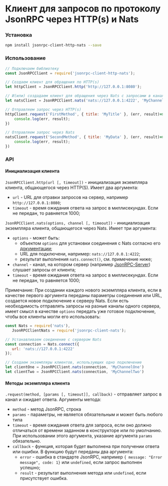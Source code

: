 # Клиент для запросов по протоколу JsonRPC через HTTP(s) и Nats


### Установка

```bash
npm install jsonrpc-client-http-nats --save
```

### Использование

```js
// Подключаем библиотеку
const JsonRPCClient = require('jsonrpc-client-http-nats');

// Создаем клиент для обращения по HTTP(s)
let httpClient = JsonRPCClient.http('http://127.0.0.1:8080');

// И(или) создадаем клиент для обращения через Nats с запросами в канал MyChannel
let natsClient = JsonRPCClient.nats('nats://127.0.0.1:4222', 'MyChannel');

// Отправляем запрос через HTTP(s)
httpClient.request('FirstMethod', { title: 'MyTitle' }, (err, result)=>{
    console.log(err, result);
})

// Отправляем запрос через Nats
natsClient.request('SecondMethod', { title: 'MyData' }, (err, result)=>{
    console.log(err, result);
})
```

### API

#### Инициализация клиента
`JsonRPCClient.http(url [, timeout])` - инициализация экземпляра клиента, общающегося через HTTP(S). Имеет два аргумента:
  - `url` - URL для отравки запросов на сервер, например `http://127.0.0.1:8080`;
  - `timeout` - время ожидания ответа на запрос в миллисекундах. Если не передан, то равняется 1000;



`JsonRPCClient.nats(options, channel [, timeout])` - инициализация экземпляра клиента, общающегося через Nats. Имеет три аргумента:
  - `options` - может быть:
    - объектом `options` для установки соединения с Nats согласно его [документации](https://github.com/nats-io/node-nats#connect-options);
    - URL для подключени, например: `nats://127.0.0.1:4222`;
    - результат выполнения `nats.connect()`, см. примечение ниже;
  - `channel` - канал, на котором сервер (например [JsonRPC-Server](https://github.com/r1000ru/jsonrpc-server))  слушает запросы от клиента;
  - `timeout` - время ожидания ответа на запрос в миллисекундах. Если не передан, то равняется 1000;
  
 Примечание: При создании каждого нового экземпляра клиента, если в качестве первого аргумента переданы параметры соединения или URL, создается новое подключение к серверу Nats. Если есть необходимость отправлять запросы на разные каналы одного сервера, имеет смысл в качестве `options` передать уже готовое подключение, чтобы все клиенты могли его использовать:
 
 ```js
const Nats = require('nats'),
    JsonRPCClientNats = require('jsonrpc-client-nats');

// Устанавливаем соединение с сервером Nats
const connection = Nats.connect({
    url: 'nats://127.0.0.1:4222'
});

// Создаем экземпляры клиентов, использующих одно подключение
let clientOne = JsonRPCClient.nats(connection, 'MyChannelOne')
let clientTwo = JsonRPCClient.nats(connection, 'MyChannelTwo')
 ```

#### Методы экземпляра клиента
`.request(method, [params [, timeout]], callback)` - отправляет запрос в канал и ожидает ответа. Аргументы метода:
  - `method` - метод JsonRPC, строка
  - `params` - параметры, не является обязательным и может быть любого типа
  - `timeout` - время ожидания ответа для запроса, если оно должно отличаться от времени заданном в конструкторе или по умолчанию. При использовании этого аргумента, указание аргумента `params` обязательно.
  - `callback` - функция, которая будет выполнена при получении ответа или ошибки. В функцию будут переданы два аргумента:
    - `error` - ошибка в стандарте JsonRPC, например `{ message: "Error message", code: 1}` или `undefined`, если запрос выполнен успешно;
    - `result` - результат выполнения метода или `undefined`, если присутствует ошибка.


